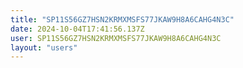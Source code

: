 ```yaml
---
title: "SP11S56GZ7HSN2KRMXMSFS77JKAW9H8A6CAHG4N3C"
date: 2024-10-04T17:41:56.137Z
user: SP11S56GZ7HSN2KRMXMSFS77JKAW9H8A6CAHG4N3C
layout: "users"
---
```

    